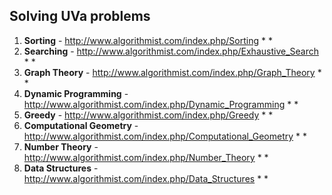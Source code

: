 Solving UVa problems
------
1. **Sorting** - http://www.algorithmist.com/index.php/Sorting
	*
	*
2. **Searching** - http://www.algorithmist.com/index.php/Exhaustive_Search
	*
	*
3. **Graph Theory** - http://www.algorithmist.com/index.php/Graph_Theory
	*
	*
4. **Dynamic Programming** - http://www.algorithmist.com/index.php/Dynamic_Programming
	*
	*
5. **Greedy** - http://www.algorithmist.com/index.php/Greedy
	*
	*
6. **Computational Geometry** - http://www.algorithmist.com/index.php/Computational_Geometry
	*
	*
7. **Number Theory** - http://www.algorithmist.com/index.php/Number_Theory
	*
	*
8. **Data Structures** - http://www.algorithmist.com/index.php/Data_Structures
	*
	*